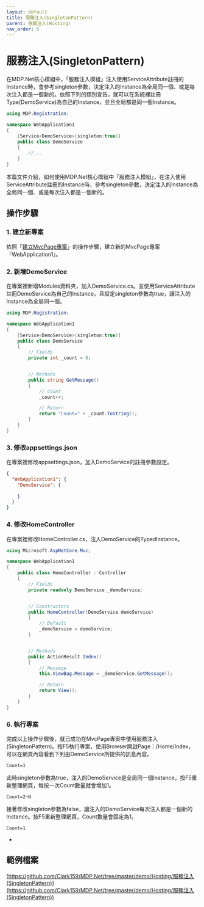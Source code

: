 ```yaml
---
layout: default
title: 服務注入(SingletonPattern)
parent: 依賴注入(Hosting)
nav_order: 5
---
```


# 服務注入(SingletonPattern)

在MDP.Net核心模組中，「服務注入模組」注入使用ServiceAttribute註冊的Instance時，會參考singleton參數，決定注入的Instance為全局同一個、或是每次注入都是一個新的。依照下列的類別宣告，就可以在系統裡註冊Type(DemoService)為自己的Instance，並且全局都是同一個Instance。

```csharp
using MDP.Registration;

namespace WebApplication1
{
    [Service<DemoService>(singleton:true)]
    public class DemoService
    {
        //...
    }
}
```

本篇文件介紹，如何使用MDP.Net核心模組中「服務注入模組」，在注入使用ServiceAttribute註冊的Instance時，參考singleton參數，決定注入的Instance為全局同一個、或是每次注入都是一個新的。

## 操作步驟

### 1. 建立新專案

依照「[建立MvcPage專案](../../QuickStart/建立MvcPage專案/建立MvcPage專案.html)」的操作步驟，建立新的MvcPage專案「WebApplication1」。

### 2. 新增DemoService

在專案裡新增Modules資料夾，加入DemoService.cs。並使用ServiceAttribute註冊DemoService為自己的Instance，且設定singleton參數為true，讓注入的Instance為全局同一個。

```csharp
using MDP.Registration;

namespace WebApplication1
{
    [Service<DemoService>(singleton:true)]
    public class DemoService
    {
        // Fields
        private int _count = 0;


        // Methods
        public string GetMessage()
        {
            // Count
            _count++;

            // Return
            return "Count=" + _count.ToString();
        }
    }
}
```

### 3. 修改appsettings.json

在專案裡修改appsettings.json，加入DemoService的註冊參數設定。

```json
{
  "WebApplication1": {
    "DemoService": {
      
    }
  }
}
```

### 4. 修改HomeController

在專案裡修改HomeController.cs，注入DemoService的TypedInstance。

```csharp
using Microsoft.AspNetCore.Mvc;

namespace WebApplication1
{
    public class HomeController : Controller
    {
        // Fields
        private readonly DemoService _demoService;


        // Constructors
        public HomeController(DemoService demoService)
        {
            // Default
            _demoService = demoService;
        }


        // Methods
        public ActionResult Index()
        {
            // Message
            this.ViewBag.Message = _demoService.GetMessage();

            // Return
            return View();
        }
    }
}
```

### 6. 執行專案

完成以上操作步驟後，就已成功在MvcPage專案中使用服務注入(SingletonPattern)。按F5執行專案，使用Browser開啟Page：/Home/Index，可以在網頁內容看到下列由DemoService所提供的訊息內容。

```
Count=1
```

此時singleton參數為true，注入的DemoService是全局同一個Instance。按F5重新整理網頁，每按一次Count數量就會增加1。

```
Count=2~N
```

接著修改singleton參數為false，讓注入的DemoService每次注入都是一個新的Instance。按F5重新整理網頁，Count數量會固定為1。

```
Count=1
```

- 

## 範例檔案

[https://github.com/Clark159/MDP.Net/tree/master/demo/Hosting/服務注入(SingletonPattern)](https://github.com/Clark159/MDP.Net/tree/master/demo/Hosting/服務注入(SingletonPattern))